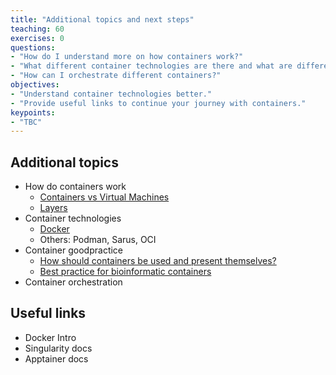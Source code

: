 ```yaml
---
title: "Additional topics and next steps"
teaching: 60
exercises: 0
questions:
- "How do I understand more on how containers work?"
- "What different container technologies are there and what are differences/implications?"
- "How can I orchestrate different containers?"
objectives:
- "Understand container technologies better."
- "Provide useful links to continue your journey with containers."
keypoints:
- "TBC"
---
```


## Additional topics

- How do containers work
  + [Containers vs Virtual Machines](https://learn.microsoft.com/en-us/virtualization/windowscontainers/about/containers-vs-vm)
  + [Layers](https://docs.docker.com/storage/storagedriver/)
- Container technologies
  + [Docker](https://docs.docker.com/)
  + Others: Podman, Sarus, OCI
- Container goodpractice
  + [How should containers be used and present themselves?](https://qnib.org/data/2023-01-29/HPC_OCI_Conformance_v10.pdf)
  + [Best practice for bioinformatic containers](https://f1000research.com/articles/7-742/v2)
- Container orchestration

## Useful links

- Docker Intro
- Singularity docs
- Apptainer docs


